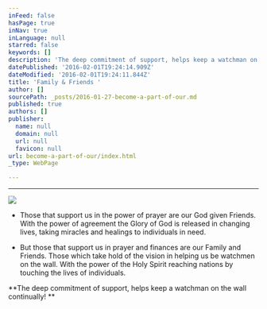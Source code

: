 ```yaml
---
inFeed: false
hasPage: true
inNav: true
inLanguage: null
starred: false
keywords: []
description: 'The deep commitment of support, helps keep a watchman on the wall continually!  '
datePublished: '2016-02-01T19:24:14.909Z'
dateModified: '2016-02-01T19:24:11.844Z'
title: 'Family & Friends '
author: []
sourcePath: _posts/2016-01-27-become-a-part-of-our.md
published: true
authors: []
publisher:
  name: null
  domain: null
  url: null
  favicon: null
url: become-a-part-of-our/index.html
_type: WebPage

---
```

****
![](https://the-grid-user-content.s3-us-west-2.amazonaws.com/e18b16b7-d111-46a4-8b2b-cd8b93795674.jpg)

* Those that support us in the power of prayer are our God given Friends. With the power of agreement the Glory of God is released in changing lives, taking miracles and healings to individuals in need. 

* But those that support us in prayer and finances are our Family and Friends. Those which take hold of the vision in helping us be watchmen on the wall. With the power of the Holy Spirit reaching nations by touching the lives of individuals. 

**The deep commitment of support, helps keep a watchman on the wall continually!  **